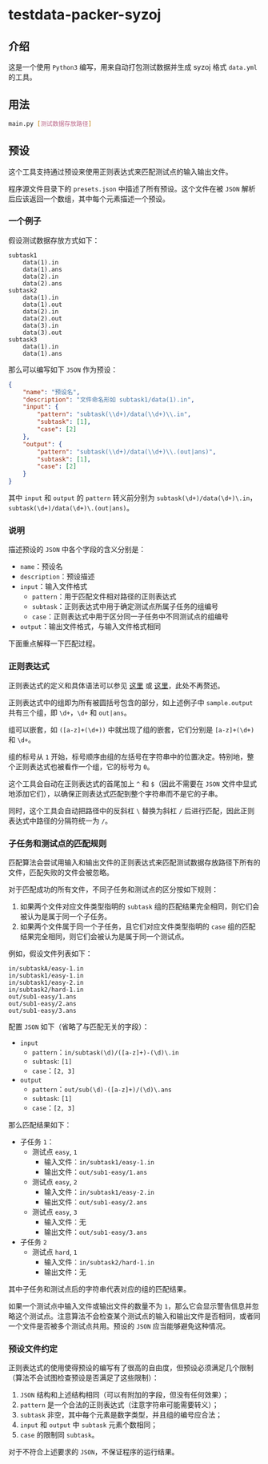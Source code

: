 # testdata-packer-syzoj

## 介绍

这是一个使用 `Python3` 编写，用来自动打包测试数据并生成 syzoj 格式 `data.yml` 的工具。

## 用法

```bash
main.py [测试数据存放路径]
```

## 预设

这个工具支持通过预设来使用正则表达式来匹配测试点的输入输出文件。

程序源文件目录下的 `presets.json` 中描述了所有预设。这个文件在被 `JSON` 解析后应该返回一个数组，其中每个元素描述一个预设。

### 一个例子

假设测试数据存放方式如下：

```plain
subtask1
    data(1).in
    data(1).ans
    data(2).in
    data(2).ans
subtask2
    data(1).in
    data(1).out
    data(2).in
    data(2).out
    data(3).in
    data(3).out
subtask3
    data(1).in
    data(1).ans
```

那么可以编写如下 `JSON` 作为预设：

```json
{
    "name": "预设名",
    "description": "文件命名形如 subtask1/data(1).in",
    "input": {
        "pattern": "subtask(\\d+)/data(\\d+)\\.in",
        "subtask": [1],
        "case": [2]
    },
    "output": {
        "pattern": "subtask(\\d+)/data(\\d+)\\.(out|ans)",
        "subtask": [1],
        "case": [2]
    }
}
```

其中 `input` 和 `output` 的 `pattern` 转义前分别为 `subtask(\d+)/data(\d+)\.in`，`subtask(\d+)/data(\d+)\.(out|ans)`。

### 说明

描述预设的 `JSON` 中各个字段的含义分别是：

- `name`：预设名
- `description`：预设描述
- `input`：输入文件格式
  - `pattern`：用于匹配文件相对路径的正则表达式
  - `subtask`：正则表达式中用于确定测试点所属子任务的组编号
  - `case`：正则表达式中用于区分同一子任务中不同测试点的组编号
- `output`：输出文件格式，与输入文件格式相同

下面重点解释一下匹配过程。

### 正则表达式

正则表达式的定义和具体语法可以参见 [这里](https://zh.wikipedia.org/wiki/%E6%AD%A3%E5%88%99%E8%A1%A8%E8%BE%BE%E5%BC%8F) 或 [这里](https://en.wikipedia.org/wiki/Regular_expression)，此处不再赘述。

正则表达式中的组即为所有被圆括号包含的部分，如上述例子中 `sample.output` 共有三个组，即 `\d+`，`\d+` 和 `out|ans`。

组可以嵌套，如 `([a-z]+(\d+))` 中就出现了组的嵌套，它们分别是 `[a-z]+(\d+)` 和 `\d+`。

组的标号从 `1` 开始，标号顺序由组的左括号在字符串中的位置决定。特别地，整个正则表达式也被看作一个组，它的标号为 `0`。

这个工具会自动在正则表达式的首尾加上 `^` 和 `$`（因此不需要在 `JSON` 文件中显式地添加它们），以确保正则表达式匹配到整个字符串而不是它的子串。

同时，这个工具会自动把路径中的反斜杠 `\` 替换为斜杠 `/` 后进行匹配，因此正则表达式中路径的分隔符统一为 `/`。

### 子任务和测试点的匹配规则

匹配算法会尝试用输入和输出文件的正则表达式来匹配测试数据存放路径下所有的文件，匹配失败的文件会被忽略。

对于匹配成功的所有文件，不同子任务和测试点的区分按如下规则：

1. 如果两个文件对应文件类型指明的 `subtask` 组的匹配结果完全相同，则它们会被认为是属于同一个子任务。
2. 如果两个文件属于同一个子任务，且它们对应文件类型指明的 `case` 组的匹配结果完全相同，则它们会被认为是属于同一个测试点。

例如，假设文件列表如下：

```plain
in/subtaskA/easy-1.in
in/subtask1/easy-1.in
in/subtask1/easy-2.in
in/subtask2/hard-1.in
out/sub1-easy/1.ans
out/sub1-easy/2.ans
out/sub1-easy/3.ans
```

配置 `JSON` 如下（省略了与匹配无关的字段）：

- `input`
    - `pattern`：`in/subtask(\d)/([a-z]+)-(\d)\.in`
    - `subtask`: `[1]`
    - `case`：`[2, 3]`
- `output`
    - `pattern`：`out/sub(\d)-([a-z]+)/(\d)\.ans`
    - `subtask`: `[1]`
    - `case`：`[2, 3]`

那么匹配结果如下：

- 子任务 `1`：
  - 测试点 `easy`, `1`
    - 输入文件：`in/subtask1/easy-1.in`
    - 输出文件：`out/sub1-easy/1.ans`
  - 测试点 `easy`, `2`
    - 输入文件：`in/subtask1/easy-2.in`
    - 输出文件：`out/sub1-easy/2.ans`
  - 测试点 `easy`, `3`
    - 输入文件：无
    - 输出文件：`out/sub1-easy/3.ans`
- 子任务 `2`
  - 测试点 `hard`, `1`
    - 输入文件：`in/subtask2/hard-1.in`
    - 输出文件：无

其中子任务和测试点后的字符串代表对应的组的匹配结果。

如果一个测试点中输入文件或输出文件的数量不为 `1`，那么它会显示警告信息并忽略这个测试点。注意算法不会检查某个测试点的输入和输出文件是否相同，或者同一个文件是否被多个测试点共用。预设的 `JSON` 应当能够避免这种情况。

### 预设文件约定

正则表达式的使用使得预设的编写有了很高的自由度，但预设必须满足几个限制（算法不会试图检查预设是否满足了这些限制）：

1. `JSON` 结构和上述结构相同（可以有附加的字段，但没有任何效果）；
2. `pattern` 是一个合法的正则表达式（注意字符串可能需要转义）；
3. `subtask` 非空，其中每个元素是数字类型，并且组的编号应合法；
5. `input` 和 `output` 中 `subtask` 元素个数相同；
6. `case` 的限制同 `subtask`。

对于不符合上述要求的 `JSON`，不保证程序的运行结果。
